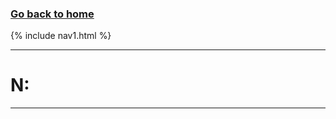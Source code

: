### **[Go back to home](https://ironrico.github.io/TestGlossary/)**

{% include nav1.html %}
___

# **N:** 
___
 
